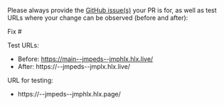 Please always provide the [GitHub issue(s)](../issues) your PR is for, as well as test URLs where your change can be observed (before and after):

Fix #<gh-issue-id>

Test URLs:
- Before: https://main--jmpeds--jmphlx.hlx.live/
- After: https://<branch>--jmpeds--jmplx.hlx.live/

URL for testing:
- https://<branch>--jmpeds--jmphlx.hlx.page/
